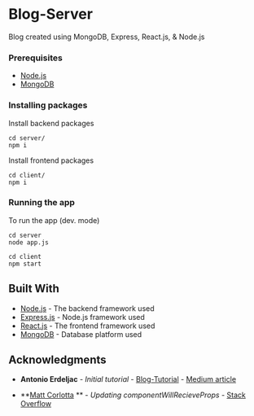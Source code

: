 # Blog-Server

Blog created using MongoDB, Express, React.js, & Node.js

### Prerequisites

* [Node.js](https://nodejs.org/en/download/)
* [MongoDB](https://www.mongodb.com)

### Installing packages

Install backend packages

```
cd server/
npm i
```

Install frontend packages

```
cd client/
npm i
```

### Running the app

To run the app (dev. mode)

```
cd server
node app.js

cd client
npm start
```

## Built With

* [Node.js](https://nodejs.org) - The backend framework used
* [Express.js](https://github.com/expressjs/express) - Node.js framework used
* [React.js](https://github.com/facebook/react) - The frontend framework used
* [MongoDB](https://www.mongodb.com/) - Database platform used



## Acknowledgments

* **Antonio Erdeljac** - *Initial tutorial* - [Blog-Tutorial](https://github.com/AntonioErdeljac/Blog-Tutorial) - [Medium article](https://medium.com/@_aerdeljac/learn-how-to-create-a-simple-blog-with-react-node-c05fa6889de3)

* **[Matt Corlotta](https://stackoverflow.com/users/7376526/matt-carlotta)
 ** - *Updating componentWillRecieveProps* - [Stack Overflow](https://stackoverflow.com/questions/52885661/how-to-replace-componentwillrecieveprops/52895358?noredirect=1#comment92715760_52895358) 